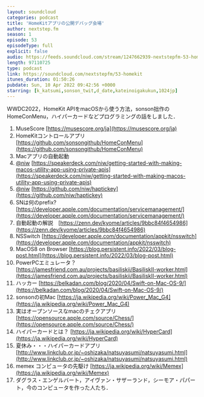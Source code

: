 ```yaml
---
layout: soundcloud
categories: podcast
title: 'HomeKitアプリの公開デバッグ会場'
author: nextstep.fm
season: 1
episode: 53
episodeType: full
explicit: false
audio: https://feeds.soundcloud.com/stream/1247662939-nextstepfm-53-homekit.mp3
length: 97110725
type: podcast
link: https://soundcloud.com/nextstepfm/53-homekit
itunes_duration: 01:50:26
pubdate: Sun, 10 Apr 2022 09:42:56 +0000
starring: [k_katsumi,sonson_twit,d_date,kateinoigakukun,1024jp]
---
```


WWDC2022，HomeKit APIをmacOSから使う方法，sonson拙作のHomeConMenu，ハイパーカードなどプログラミングの話をしました．

1.  MuseScore [https://musescore.org/ja](https://musescore.org/ja)
2.  HomeKitコントロールアプリ [https://github.com/sonsongithub/HomeConMenu](https://github.com/sonsongithub/HomeConMenu)
3.  Macアプリの自動起動
4.  [@niw](https://twitter.com/@niw) [https://speakerdeck.com/niw/getting-started-with-making-macos-utility-app-using-private-apis](https://speakerdeck.com/niw/getting-started-with-making-macos-utility-app-using-private-apis)
5.  [@niw](https://twitter.com/@niw) [https://github.com/niw/haptickey](https://github.com/niw/haptickey)
6.  SNは何のprefix? [https://developer.apple.com/documentation/servicemanagement/](https://developer.apple.com/documentation/servicemanagement/)
7.  自動起動の解説　[https://zenn.dev/kyome/articles/9bbc84f4654986](https://zenn.dev/kyome/articles/9bbc84f4654986)
8.  NSSwitch [https://developer.apple.com/documentation/appkit/nsswitch](https://developer.apple.com/documentation/appkit/nsswitch)
9.  MacOS8 on Browser [https://blog.persistent.info/2022/03/blog-post.html](https://blog.persistent.info/2022/03/blog-post.html)
10. PowerPCエミュレータ？ [https://jamesfriend.com.au/projects/basiliskii/BasiliskII-worker.html](https://jamesfriend.com.au/projects/basiliskii/BasiliskII-worker.html)
11. ハッカー [https://belkadan.com/blog/2020/04/Swift-on-Mac-OS-9/](https://belkadan.com/blog/2020/04/Swift-on-Mac-OS-9/)
12. sonsonの初Mac [https://ja.wikipedia.org/wiki/Power_Mac_G4](https://ja.wikipedia.org/wiki/Power_Mac_G4)
13. 実はオープンソースなmacのチェクアプリ [https://opensource.apple.com/source/Chess/](https://opensource.apple.com/source/Chess/)
14. ハイパーカードとは？ [https://ja.wikipedia.org/wiki/HyperCard](https://ja.wikipedia.org/wiki/HyperCard)
15. 夏休み・・・ハイパーカードアプリ [http://www.linkclub.or.jp/~oshizaka/natsuyasumi/natsuyasumi.html](http://www.linkclub.or.jp/~oshizaka/natsuyasumi/natsuyasumi.html)
16. memex コンピュータの先駆け [https://ja.wikipedia.org/wiki/Memex](https://ja.wikipedia.org/wiki/Memex)
17. ダグラス・エンゲルバート，アイヴァン・サザーランド，シーモア・パパート，今のコンピュータを作った人たち．
